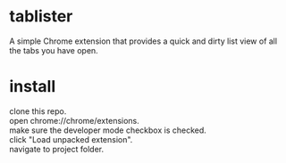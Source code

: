 tablister
=========
A simple Chrome extension that provides a quick and dirty list view of all the tabs you have open.

install
=========
clone this repo.  
open chrome://chrome/extensions.  
make sure the developer mode checkbox is checked.  
click "Load unpacked extension".  
navigate to project folder.  
